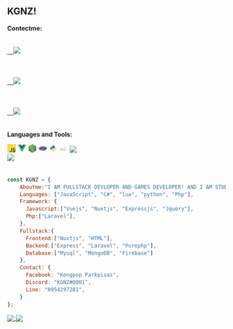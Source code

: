 <h2>KGNZ!</h2>
<strong>Contectme:</strong>
<br>
<code>
<a href="">
  <img height="20" src="https://raw.githubusercontent.com/peterthehan/peterthehan/master/assets/discord.svg" />
</a>
</code>
<code>
<a href="https://www.facebook.com/Kong12384abc">
  <img height="20" src="https://raw.githubusercontent.com/peterthehan/peterthehan/master/assets/facebook.svg" />
</a>
</code>
<code>      
<a href="">
  <img height="20" src="https://raw.githubusercontent.com/peterthehan/peterthehan/master/assets/steam.svg" />
</a>
</code>
</a>
  
<br>
<strong>Languages and Tools:</strong>

<code><img height="20" src="https://raw.githubusercontent.com/github/explore/80688e429a7d4ef2fca1e82350fe8e3517d3494d/topics/javascript/javascript.png"></code>
<code><img height="20" src="https://raw.githubusercontent.com/github/explore/80688e429a7d4ef2fca1e82350fe8e3517d3494d/topics/vue/vue.png"></code>
<code><img height="20" src="https://raw.githubusercontent.com/github/explore/80688e429a7d4ef2fca1e82350fe8e3517d3494d/topics/nodejs/nodejs.png"></code>
<code><img height="20" src="https://raw.githubusercontent.com/github/explore/80688e429a7d4ef2fca1e82350fe8e3517d3494d/topics/php/php.png"></code>
<code><img height="20" src="https://raw.githubusercontent.com/github/explore/80688e429a7d4ef2fca1e82350fe8e3517d3494d/topics/python/python.png"></code>
<code><img height="20" src="https://raw.githubusercontent.com/github/explore/80688e429a7d4ef2fca1e82350fe8e3517d3494d/topics/mysql/mysql.png"></code>
<code><img height="20" src="https://raw.githubusercontent.com/Kong12384abc/KGNZ/main/9177074441551941187.svg"></code>
<code>
  <a href="">
  <img height="20" src="https://raw.githubusercontent.com/Kong12384abc/KGNZ/main/roblox.svg" />
    </a>
</code>
```javascript
const KGNZ = {
    Aboutme:"I AM FULLSTACK DEVLOPER AND GAMES DEVELOPER! AND I AM STUDENT SENIOR HIGH SCHOOL",
    Languages: ["JavaScript", "C#", "lua", "python", "Php"],
    Framework: {
      Javascript:["Vuejs", "Nuxtjs", "Expressjs", "Jquery"],
      Php:["Laravel"],
    },
    Fullstack:{
      Frontend:["Nuxtjs", "HTML"],
      Backend:["Express", "Laravel", "Purephp"],
      Database:["Mysql", "MongoDB", "Firebase"]
    },
    Contact: {
      Facebook: "Kongpop Parkpisas",
      Discord: "KGNZ#0001",
      Line: "0954297281",
    }
};
```
<a href="https://github.com/BossNzXD">
  <img height="230" align="center" src="https://github-readme-stats.vercel.app/api?username=Kong12384abc&bg_color=30,e96443,904e95&title_color=fff&text_color=fff" />
</a>
<a href="https://github.com/BossNzXD">
  <img height="230" align="center" src="https://github-readme-stats.vercel.app/api/top-langs/?username=Kong12384abc&bg_color=30,e96443,904e95&title_color=fff&text_color=fff" />
</a>

